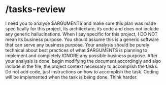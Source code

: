 # /tasks-review

I need you to analyse $ARGUMENTS and make sure this plan was made specifically for this project, its architecture, its code and does not include any generic hallucinations. When I say specific for this project, I DO NOT mean its business purpose. You should assume this is a generic software that can serve any business purpose. Your analysis should be purely technical about best practices of what $ARGUMENTS is planning to implement and completely IGNORE any possible business purpose. After your analysis is done, begin modifying the document accordingly and also include in the file, the project context necessary to accomplish the tasks. Do not add code, just instructions on how to accomplish the task. Coding will be implemented when the task is being done. Think harder.

